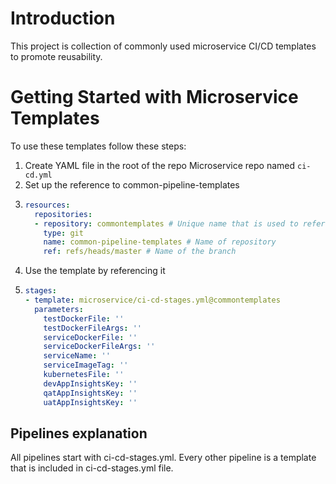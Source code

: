 # Introduction 
This project is collection of commonly used microservice CI/CD templates to promote reusability.

# Getting Started with Microservice Templates
To use these templates follow these steps:
 1. Create YAML file in the root of the repo Microservice repo named `ci-cd.yml`
 2. Set up the reference to common-pipeline-templates
 1. 
    ```yaml
    resources:
      repositories:
      - repository: commontemplates # Unique name that is used to reference resource later in the pipeline
        type: git
        name: common-pipeline-templates # Name of repository
        ref: refs/heads/master # Name of the branch
    ``` 
1. Use the template by referencing it
1. 
   ```yaml
   stages:
   - template: microservice/ci-cd-stages.yml@commontemplates
     parameters:
       testDockerFile: ''
       testDockerFileArgs: ''
       serviceDockerFile: ''
       serviceDockerFileArgs: ''
       serviceName: ''
       serviceImageTag: ''
       kubernetesFile: ''
       devAppInsightsKey: ''
       qatAppInsightsKey: ''
       uatAppInsightsKey: ''
   ```

## Pipelines explanation

All pipelines start with ci-cd-stages.yml.
Every other pipeline is a template that is included in ci-cd-stages.yml file.